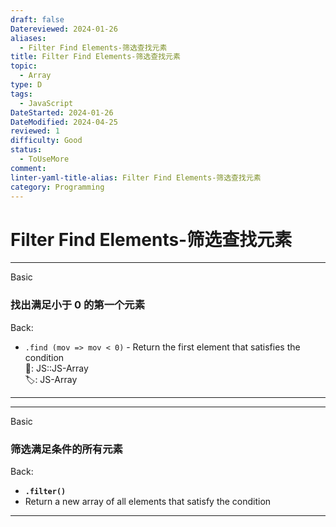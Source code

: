 ```yaml
---
draft: false
Datereviewed: 2024-01-26
aliases:
  - Filter Find Elements-筛选查找元素
title: Filter Find Elements-筛选查找元素
topic:
  - Array
type: D
tags:
  - JavaScript
DateStarted: 2024-01-26
DateModified: 2024-04-25
reviewed: 1
difficulty: Good
status:
  - ToUseMore
comment: 
linter-yaml-title-alias: Filter Find Elements-筛选查找元素
category: Programming
---
```


# Filter Find Elements-筛选查找元素

---

Basic

### 找出满足小于 0 的第一个元素

Back:

- `.find (mov => mov < 0)` - Return the first element that satisfies the condition  
📌: JS::JS-Array  
🏷️: JS-Array
<!--ID: 1706600287373-->

---

---

Basic

### 筛选满足条件的所有元素

Back:

- **`.filter()`**
- Return a new array of all elements that satisfy the condition
<!--ID: 1706600287376-->

---
